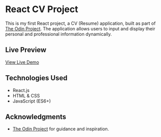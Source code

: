 # React CV Project

This is my first React project, a CV (Resume) application, built as part of [The Odin Project](https://www.theodinproject.com/). The application allows users to input and display their personal and professional information dynamically.

## Live Preview

[View Live Demo](#) 

## Technologies Used
- React.js
- HTML & CSS
- JavaScript (ES6+)

## Acknowledgments
- [The Odin Project](https://www.theodinproject.com/) for guidance and inspiration.


